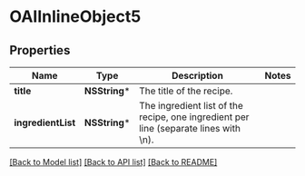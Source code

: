 # OAIInlineObject5

## Properties
Name | Type | Description | Notes
------------ | ------------- | ------------- | -------------
**title** | **NSString*** | The title of the recipe. | 
**ingredientList** | **NSString*** | The ingredient list of the recipe, one ingredient per line (separate lines with \\n). | 

[[Back to Model list]](../README.md#documentation-for-models) [[Back to API list]](../README.md#documentation-for-api-endpoints) [[Back to README]](../README.md)


